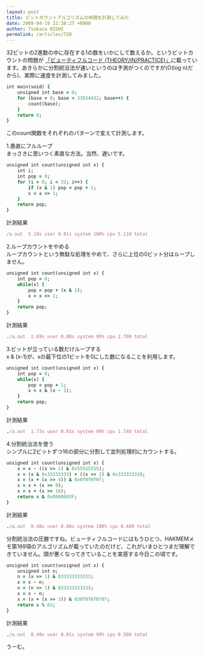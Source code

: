```yaml
---
layout: post
title: ビットカウントアルゴリズムの時間を計測してみた
date: 2009-04-19 22:38:27 +0900
author: Tsukasa OISHI
permalink: /articles/720
---
```



32ビットの2進数の中に存在する1の数をいかにして数えるか。というビットカウントの問題が [「ビューティフルコード (THEORY/IN/PRACTICE)」](http://www.amazon.co.jp/%E3%83%93%E3%83%A5%E3%83%BC%E3%83%86%E3%82%A3%E3%83%95%E3%83%AB%E3%82%B3%E3%83%BC%E3%83%89-THEORY-PRACTICE-Brian-Kernighan/dp/4873113636%3FSubscriptionId%3DAKIAIKJECTBTL3JTYTKA%26tag%3Dkaeruspoon-22%26linkCode%3Dxm2%26camp%3D2025%26creative%3D165953%26creativeASIN%3D4873113636)に載っています。あきらかに分割統治法が速いというのは予測がつくのですが(O(log n)だから)、実際に速度を計測してみました。  

```ruby  
int main(void) {  
    unsigned int base = 0;  
    for (base = 0; base < 33554432; base++) {  
        count(base);  
    }  
    return 0;  
}  
```  

このcount関数をそれぞれのパターンで変えて計測します。  

1.愚直にフルループ  
まっさきに思いつく素直な方法。当然、遅いです。  

```ruby  
unsigned int count(unsigned int x) {  
    int i;  
    int pop = 0;  
    for (i = 0; i < 32; i++) {  
        if (x & 1) pop = pop + 1;  
        x = x >> 1;  
    }  
    return pop;  
}  
```  

計測結果  

```ruby  
/a.out  5.10s user 0.01s system 100% cpu 5.110 total  
```  

2.ループカウントをやめる  
ループカウントという無駄な処理をやめて、さらに上位の0ビット分はループしません。  

```ruby  
unsigned int count(unsigned int x) {  
    int pop = 0;  
    while(x) {  
        pop = pop + (x & 1);  
        x = x >> 1;  
    }  
    return pop;  
}  
```  

計測結果  

```ruby  
./a.out  2.69s user 0.00s system 99% cpu 2.700 total  
```  

3.ビットが立っている数だけループする  
x & (x-1)が、xの最下位の1ビットを0にした数になることを利用します。  

```ruby  
unsigned int count(unsigned int x) {  
    int pop = 0;  
    while(x) {  
        pop = pop + 1;  
        x = x & (x - 1);  
    }  
    return pop;  
}  
```  

計測結果  

```ruby  
./a.out  1.73s user 0.01s system 99% cpu 1.740 total  
```  

4.分割統治法を使う  
シンプルに2ビットずつ16の部分に分割して並列処理的にカウントする。  

```ruby  
unsigned int count(unsigned int x) {  
    x = x - ((x >> 1) & 0x55555555);  
    x = (x & 0x33333333) + ((x >> 2) & 0x33333333);  
    x = (x + (x >> 4)) & 0x0f0f0f0f;  
    x = x + (x >> 8);  
    x = x + (x >> 16);  
    return x & 0x0000003F;  
}  
```  

計測結果  

```ruby  
./a.out  0.48s user 0.00s system 100% cpu 0.480 total  
```  

分割統治法の圧勝ですね。ビューティフルコードにはもうひとつ、HAKMEMメモ第169項のアルゴリズムが載っていたのだけど、これがいまひとつまだ理解できていません。頭が悪くなってきていることを実感する今日この頃です。  

```ruby  
unsigned int count(unsigned int x) {  
    unsigned int n;  
    n = (x >> 1) & 033333333333;  
    x = x - n;  
    n = (n >> 1) & 033333333333;  
    x = x - n;  
    x = (x + (x >> 3)) & 030707070707;  
    return x % 63;  
}  
```  

計測結果  

```ruby  
./a.out  0.49s user 0.01s system 99% cpu 0.500 total  
```  

うーむ。  

